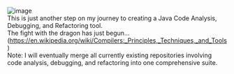 ![image](https://github.com/Freya-Ebba-Christ/JavaCodeAnalysisTool/assets/57752514/83f97eda-9145-4d59-a486-dd8bc77f9406)
<br>
This is just another step on my journey to creating a Java Code Analysis, Debugging, and Refactoring tool.
<br>
The fight with the dragon has just begun... (https://en.wikipedia.org/wiki/Compilers:_Principles,_Techniques,_and_Tools)
<br>
Note: I will eventually merge all currently existing repositories involving code analysis, debugging, and refactoring into one comprehensive suite.
